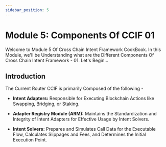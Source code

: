```yaml
---
sidebar_position: 5
---
```


# Module 5: Components Of CCIF 01

Welcome to Module 5 Of Cross Chain Intent Framework CookBook. In this Module, we'll be Understanding what are the Different Components Of Cross Chain Intent Framework - 01. Let's Begin...

## Introduction

The Current Router CCIF is primarily Composed of the following -

- **Intent Adapters:** Responsible for Executing Blockchain Actions like Swapping, Bridging, or Staking.

- **Adapter Registry Module (ARM):** Maintains the Standardization and Integrity of Intent Adapters for Effective Usage by Intent Solvers.

- **Intent Solvers:** Prepares and Simulates Call Data for the Executable Flow, Calculates Slippages and Fees, and Determines the Initial Execution Point.

